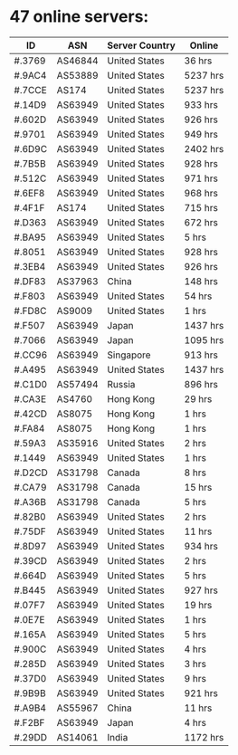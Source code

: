# 47 online servers:

| ID | ASN | Server Country | Online |
| ------ | ------ | ------ | ------ |
| #.3769 | AS46844 | United States | 36 hrs |
| #.9AC4 | AS53889 | United States | 5237 hrs |
| #.7CCE | AS174 | United States | 5237 hrs |
| #.14D9 | AS63949 | United States | 933 hrs |
| #.602D | AS63949 | United States | 926 hrs |
| #.9701 | AS63949 | United States | 949 hrs |
| #.6D9C | AS63949 | United States | 2402 hrs |
| #.7B5B | AS63949 | United States | 928 hrs |
| #.512C | AS63949 | United States | 971 hrs |
| #.6EF8 | AS63949 | United States | 968 hrs |
| #.4F1F | AS174 | United States | 715 hrs |
| #.D363 | AS63949 | United States | 672 hrs |
| #.BA95 | AS63949 | United States | 5 hrs |
| #.8051 | AS63949 | United States | 928 hrs |
| #.3EB4 | AS63949 | United States | 926 hrs |
| #.DF83 | AS37963 | China | 148 hrs |
| #.F803 | AS63949 | United States | 54 hrs |
| #.FD8C | AS9009 | United States | 1 hrs |
| #.F507 | AS63949 | Japan | 1437 hrs |
| #.7066 | AS63949 | Japan | 1095 hrs |
| #.CC96 | AS63949 | Singapore | 913 hrs |
| #.A495 | AS63949 | United States | 1437 hrs |
| #.C1D0 | AS57494 | Russia | 896 hrs |
| #.CA3E | AS4760 | Hong Kong | 29 hrs |
| #.42CD | AS8075 | Hong Kong | 1 hrs |
| #.FA84 | AS8075 | Hong Kong | 1 hrs |
| #.59A3 | AS35916 | United States | 2 hrs |
| #.1449 | AS63949 | United States | 1 hrs |
| #.D2CD | AS31798 | Canada | 8 hrs |
| #.CA79 | AS31798 | Canada | 15 hrs |
| #.A36B | AS31798 | Canada | 5 hrs |
| #.82B0 | AS63949 | United States | 2 hrs |
| #.75DF | AS63949 | United States | 11 hrs |
| #.8D97 | AS63949 | United States | 934 hrs |
| #.39CD | AS63949 | United States | 2 hrs |
| #.664D | AS63949 | United States | 5 hrs |
| #.B445 | AS63949 | United States | 927 hrs |
| #.07F7 | AS63949 | United States | 19 hrs |
| #.0E7E | AS63949 | United States | 1 hrs |
| #.165A | AS63949 | United States | 5 hrs |
| #.900C | AS63949 | United States | 4 hrs |
| #.285D | AS63949 | United States | 3 hrs |
| #.37D0 | AS63949 | United States | 9 hrs |
| #.9B9B | AS63949 | United States | 921 hrs |
| #.A9B4 | AS55967 | China | 11 hrs |
| #.F2BF | AS63949 | Japan | 4 hrs |
| #.29DD | AS14061 | India | 1172 hrs |

